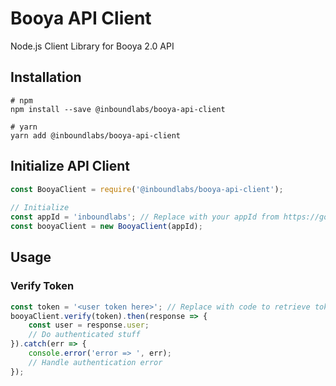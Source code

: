 # Booya API Client
Node.js Client Library for Booya 2.0 API

## Installation
```
# npm 
npm install --save @inboundlabs/booya-api-client
 
# yarn 
yarn add @inboundlabs/booya-api-client
```

## Initialize API Client
``` JavaScript
const BooyaClient = require('@inboundlabs/booya-api-client');
 
// Initialize
const appId = 'inboundlabs'; // Replace with your appId from https://go.booya.io
const booyaClient = new BooyaClient(appId);
```

## Usage
### Verify Token

``` JavaScript
const token = '<user token here>'; // Replace with code to retrieve token e.g from request body or headers
booyaClient.verify(token).then(response => {
    const user = response.user;
    // Do authenticated stuff
}).catch(err => {
    console.error('error => ', err);
    // Handle authentication error
});
```


